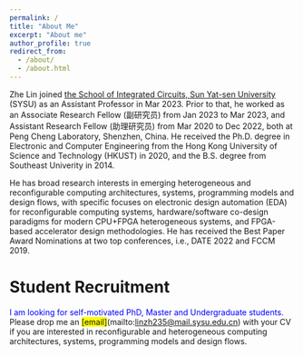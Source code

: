```yaml
---
permalink: /
title: "About Me"
excerpt: "About me"
author_profile: true
redirect_from: 
  - /about/
  - /about.html
---
```


Zhe Lin joined [the School of Integrated Circuits, Sun Yat-sen University](https://sic.sysu.edu.cn/) (SYSU) as an Assistant Professor in Mar 2023. Prior to that, he worked as an Associate Research Fellow (副研究员) from Jan 2023 to Mar 2023, and Assistant Research Fellow (助理研究员) from Mar 2020 to Dec 2022, both at Peng Cheng Laboratory, Shenzhen, China. He received the Ph.D. degree in Electronic and Computer Engineering from the Hong Kong University of Science and Technology (HKUST) in 2020, and the B.S. degree from Southeast Univerity in 2014. 

He has broad research interests in emerging heterogeneous and reconfigurable computing architectures, systems, programming models and design flows, with specific focuses on electronic design automation (EDA) for reconfigurable computing systems, hardware/software co-design paradigms for modern CPU+FPGA heterogeneous systems, and FPGA-based accelerator design methodologies. He has received the Best Paper Award Nominations at two top conferences, i.e., DATE 2022 and FCCM 2019.

Student Recruitment
======
<span style="color: blue">I am looking for self-motivated PhD, Master and Undergraduate students.</span> Please drop me an <span style="background-color: yellow">[email]</span>(mailto:linzh235@mail.sysu.edu.cn) with your CV if you are interested in reconfigurable and heterogeneous computing architectures, systems, programming models and design flows.


